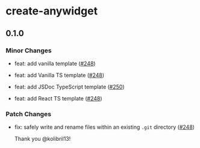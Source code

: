 # create-anywidget

## 0.1.0

### Minor Changes

- feat: add vanilla template ([#248](https://github.com/manzt/anywidget/pull/248))

- feat: add Vanilla TS template ([#248](https://github.com/manzt/anywidget/pull/248))

- feat: add JSDoc TypeScript template ([#250](https://github.com/manzt/anywidget/pull/250))

- feat: add React TS template ([#248](https://github.com/manzt/anywidget/pull/248))

### Patch Changes

- fix: safely write and rename files within an existing `.git` directory ([#248](https://github.com/manzt/anywidget/pull/248))

  Thank you @kolibril13!
